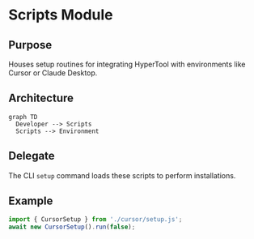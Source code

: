 # Scripts Module

## Purpose
Houses setup routines for integrating HyperTool with environments like Cursor or Claude Desktop.

## Architecture
```mermaid
graph TD
  Developer --> Scripts
  Scripts --> Environment
```

## Delegate
The CLI `setup` command loads these scripts to perform installations.

## Example
```ts
import { CursorSetup } from './cursor/setup.js';
await new CursorSetup().run(false);
```
